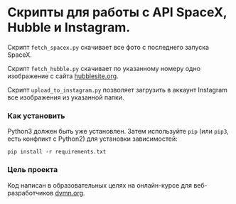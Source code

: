 # Скрипты для работы с API SpaceX, Hubble и Instagram.

Скрипт `fetch_spacex.py` скачивает все фото с последнего запуска SpaceX.

Скрипт `fetch_hubble.py` скачивает по указанному номеру одно изображение с сайта [hubblesite.org](http://hubblesite.org).

Скрипт `upload_to_instagram.py` позволяет загрузить в аккаунт Instagram все изображения из указанной папки.


### Как установить

Python3 должен быть уже установлен.
Затем используйте `pip` (или `pip3`, есть конфликт с Python2) для установки зависимостей:
```
pip install -r requirements.txt
```

### Цель проекта

Код написан в образовательных целях на онлайн-курсе для веб-разработчиков [dvmn.org](https://dvmn.org/).
